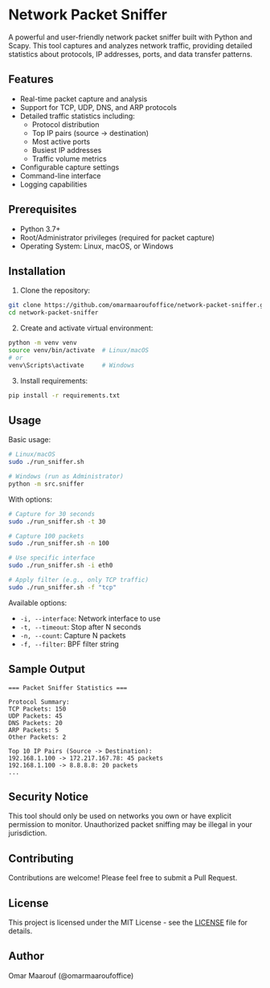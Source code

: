 # Network Packet Sniffer

A powerful and user-friendly network packet sniffer built with Python and Scapy. This tool captures and analyzes network traffic, providing detailed statistics about protocols, IP addresses, ports, and data transfer patterns.

## Features

- Real-time packet capture and analysis
- Support for TCP, UDP, DNS, and ARP protocols
- Detailed traffic statistics including:
  - Protocol distribution
  - Top IP pairs (source → destination)
  - Most active ports
  - Busiest IP addresses
  - Traffic volume metrics
- Configurable capture settings
- Command-line interface
- Logging capabilities

## Prerequisites

- Python 3.7+
- Root/Administrator privileges (required for packet capture)
- Operating System: Linux, macOS, or Windows

## Installation

1. Clone the repository:
```bash
git clone https://github.com/omarmaaroufoffice/network-packet-sniffer.git
cd network-packet-sniffer
```

2. Create and activate virtual environment:
```bash
python -m venv venv
source venv/bin/activate  # Linux/macOS
# or
venv\Scripts\activate     # Windows
```

3. Install requirements:
```bash
pip install -r requirements.txt
```

## Usage

Basic usage:
```bash
# Linux/macOS
sudo ./run_sniffer.sh

# Windows (run as Administrator)
python -m src.sniffer
```

With options:
```bash
# Capture for 30 seconds
sudo ./run_sniffer.sh -t 30

# Capture 100 packets
sudo ./run_sniffer.sh -n 100

# Use specific interface
sudo ./run_sniffer.sh -i eth0

# Apply filter (e.g., only TCP traffic)
sudo ./run_sniffer.sh -f "tcp"
```

Available options:
- `-i, --interface`: Network interface to use
- `-t, --timeout`: Stop after N seconds
- `-n, --count`: Capture N packets
- `-f, --filter`: BPF filter string

## Sample Output

```
=== Packet Sniffer Statistics ===

Protocol Summary:
TCP Packets: 150
UDP Packets: 45
DNS Packets: 20
ARP Packets: 5
Other Packets: 2

Top 10 IP Pairs (Source -> Destination):
192.168.1.100 -> 172.217.167.78: 45 packets
192.168.1.100 -> 8.8.8.8: 20 packets
...
```

## Security Notice

This tool should only be used on networks you own or have explicit permission to monitor. Unauthorized packet sniffing may be illegal in your jurisdiction.

## Contributing

Contributions are welcome! Please feel free to submit a Pull Request.

## License

This project is licensed under the MIT License - see the [LICENSE](LICENSE) file for details.

## Author

Omar Maarouf (@omarmaaroufoffice)